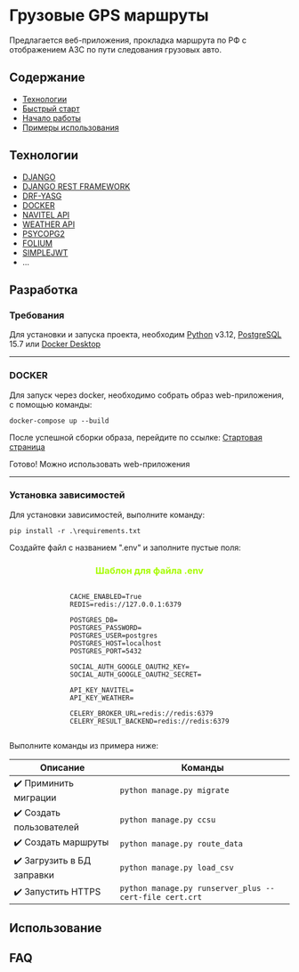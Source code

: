 # Грузовые GPS маршруты

Предлагается веб-приложения, прокладка маршрута по РФ с отображением АЗС по пути следования грузовых авто.

## Содержание

- [Технологии](#технологии)
- [Быстрый старт](#docker)
- [Начало работы](#разработка)
- [Примеры использования](#использование)

## Технологии

- [DJANGO](https://www.djangoproject.com/)
- [DJANGO REST FRAMEWORK](https://www.django-rest-framework.org/)
- [DRF-YASG](https://drf-yasg.readthedocs.io/en/stable/readme.html)
- [DOCKER](https://docs.docker.com/engine/install/)
- [NAVITEL API](https://навител.рф/ru/apinavitelmaps/api)
- [WEATHER API](https://www.weatherapi.com/docs/#)
- [PSYCOPG2](https://www.psycopg.org/)
- [FOLIUM](https://python-visualization.github.io/folium/latest/)
- [SIMPLEJWT](https://github.com/jazzband/djangorestframework-simplejwt)
- ...

## Разработка

### Требования

Для установки и запуска проекта, необходим [Python](https://www.python.org/downloads/)
v3.12, [PostgreSQL](https://www.postgresql.org/download/windows/) 15.7
или [Docker Desktop](https://docs.docker.com/engine/install/)
<hr>

### DOCKER

Для запуск через docker, необходимо собрать образ web-приложения, с помощью команды:

```commandline
docker-compose up --build
```

После успешной сборки образа, перейдите по ссылке: [Стартовая страница](https://mysite.com:8000/)

Готово! Можно использовать web-приложения
<hr>

### Установка зависимостей

Для установки зависимостей, выполните команду:

```pip install -r .\requirements.txt ```

Создайте файл с названием ".env" и заполните пустые поля:

<H3 style="text-align: center; color:#A7FC00;">Шаблон для файла .env </H3>
<div style="display: flex; justify-content: center;">

```dotenv
CACHE_ENABLED=True
REDIS=redis://127.0.0.1:6379

POSTGRES_DB=
POSTGRES_PASSWORD=
POSTGRES_USER=postgres
POSTGRES_HOST=localhost
POSTGRES_PORT=5432

SOCIAL_AUTH_GOOGLE_OAUTH2_KEY=
SOCIAL_AUTH_GOOGLE_OAUTH2_SECRET=

API_KEY_NAVITEL=
API_KEY_WEATHER=

CELERY_BROKER_URL=redis://redis:6379
CELERY_RESULT_BACKEND=redis://redis:6379
```

</div>

Выполните команды из примера ниже:
<br>

| Описание                   | Команды                                                    |
|----------------------------|------------------------------------------------------------|
| ✔️ Приминить миграции      | ```python manage.py migrate```                             |
| ✔️ Создать пользователей   | ```python manage.py ccsu```                                |
| ✔️ Создать маршруты        | ```python manage.py route_data```                          |
| ✔️ Загрузить в БД заправки | ```python manage.py load_csv```                            |
| ✔️ Запустить HTTPS         | ```python manage.py runserver_plus --cert-file cert.crt``` |

## Использование

## FAQ

